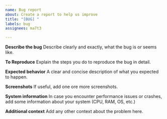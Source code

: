 ```yaml
---
name: Bug report
about: Create a report to help us improve
title: "[BUG] "
labels: bug
assignees: ma7t3

---
```


**Describe the bug**
Describe clearly and exactly, what the bug is or seems like.

**To Reproduce**
Explain the steps you do to reproduce the bug in detail.

**Expected behavior**
A clear and concise description of what you expected to happen.

**Screenshots**
If useful, add one ore more screenshots.

**System information**
In case you encounter performance issues or crashes, add some information about your system (CPU, RAM, OS, etc.)

**Additional context**
Add any other context about the problem here.
